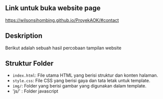 ## Link untuk buka website page
https://wilsonsihombing.github.io/ProyekAOK/#contact

## Deskription
Berikut adalah sebuah hasil percobaan tampilan website


 
## Struktur Folder

- `index.html`: File utama HTML yang berisi struktur dan konten halaman.
- `style.css`: File CSS yang berisi gaya dan tata letak untuk template.
- `img/`: Folder yang berisi gambar yang digunakan dalam template.
- 'js/' : Folder javascript




